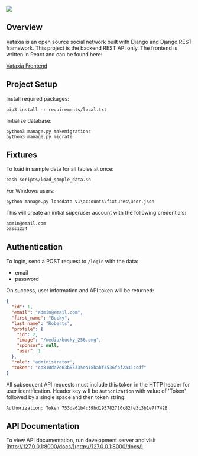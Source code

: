 ![](http://i.imgur.com/8j1esSj.png)

## Overview

Vataxia is an open source social network built with Django and Django REST framework. This project is the backend REST 
API only. The frontend is written in React and can be found here:

[Vataxia Frontend](https://github.com/buckyroberts/Vataxia-Frontend)

## Project Setup

Install required packages:
```
pip3 install -r requirements/local.txt
```

Initialize database:
```
python3 manage.py makemigrations
python3 manage.py migrate
```

## Fixtures

To load in sample data for all tables at once:
```
bash scripts/load_sample_data.sh
```

For Windows users:
```
python manage.py loaddata v1\accounts\fixtures\user.json
```

This will create an initial superuser account with the following credentials:
```
admin@email.com
pass1234
```

## Authentication

To login, send a POST request to `/login` with the data:
* email
* password

On success, user information and API token will be returned:
```json
{
  "id": 1,
  "email": "admin@email.com",
  "first_name": "Bucky",
  "last_name": "Roberts",
  "profile": {
    "id": 2,
    "image": "/media/bucky_256.png",
    "sponsor": null,
    "user": 1
  },
  "role": "administrator",
  "token": "cb810da7d03b85335ea18babf3536fbf2a31ccdf"
}
```

All subsequent API requests must include this token in the HTTP header for user identification.
Header key will be `Authorization` with value of 'Token' followed by a single space and then token string:
```
Authorization: Token 753da61b4c39bd195782710c82fe3c3b1e7f7428
```

## API Documentation

To view API documentation, run development server and visit [http://127.0.0.1:8000/docs/](http://127.0.0.1:8000/docs/)

